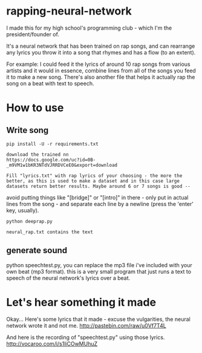 # rapping-neural-network
I made this for my high school's programming club - which I'm the president/founder of.

It's a neural network that has been trained on rap songs, and can rearrange any lyrics you throw it into a song that rhymes and has a flow (to an extent).

For example: I could feed it the lyrics of around 10 rap songs from various artists and it would in essence, combine lines from all of the songs you feed it to make a new song. There's also another file that helps it actually rap the song on a beat with text to speech.


# How to use

## Write song

    pip install -U -r requirements.txt 
    
    download the trained nn
    https://docs.google.com/uc?id=0B-_m9VM1w1bKR3NTdVJRRDVCeE0&export=download

    Fill "lyrics.txt" with rap lyrics of your choosing - the more the better, as this is used to make a dataset and in this case large datasets return better results. Maybe around 6 or 7 songs is good --

   avoid putting things like "[bridge]" or "[intro]" in there - only put in actual lines from the song - and separate each line by a newline (press the 'enter' key, usually).

    python deeprap.py 
    
    neural_rap.txt contains the text
## generate sound

python speechtest.py, you can replace the mp3 file i've included with your own beat (mp3 format). this is a very small program that just runs a text to speech of the neural network's lyrics over a beat.


# Let's hear something it made
Okay... Here's some lyrics that it made - excuse the vulgarities, the neural network wrote it and not me.
http://pastebin.com/raw/u0Vf7T4L

And here is the recording of "speechtest.py" using those lyrics.
http://vocaroo.com/i/s1liCOwMUhuZ
